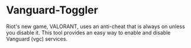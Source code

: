 # Vanguard-Toggler
Riot's new game, VALORANT, uses an anti-cheat that is always on unless you disable it. This tool provides an easy way to enable and disable Vanguard (vgc) services.
